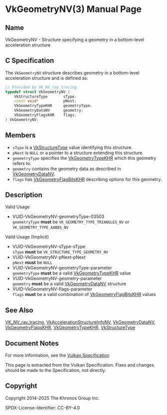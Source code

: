 # VkGeometryNV(3) Manual Page

## Name

VkGeometryNV - Structure specifying a geometry in a bottom-level acceleration structure



## [](#_c_specification)C Specification

The `VkGeometryNV` structure describes geometry in a bottom-level acceleration structure and is defined as:

```c++
// Provided by VK_NV_ray_tracing
typedef struct VkGeometryNV {
    VkStructureType       sType;
    const void*           pNext;
    VkGeometryTypeKHR     geometryType;
    VkGeometryDataNV      geometry;
    VkGeometryFlagsKHR    flags;
} VkGeometryNV;
```

## [](#_members)Members

- `sType` is a [VkStructureType](https://registry.khronos.org/vulkan/specs/latest/man/html/VkStructureType.html) value identifying this structure.
- `pNext` is `NULL` or a pointer to a structure extending this structure.
- `geometryType` specifies the [VkGeometryTypeKHR](https://registry.khronos.org/vulkan/specs/latest/man/html/VkGeometryTypeKHR.html) which this geometry refers to.
- `geometry` contains the geometry data as described in [VkGeometryDataNV](https://registry.khronos.org/vulkan/specs/latest/man/html/VkGeometryDataNV.html).
- `flags` has [VkGeometryFlagBitsKHR](https://registry.khronos.org/vulkan/specs/latest/man/html/VkGeometryFlagBitsKHR.html) describing options for this geometry.

## [](#_description)Description

Valid Usage

- [](#VUID-VkGeometryNV-geometryType-03503)VUID-VkGeometryNV-geometryType-03503  
  `geometryType` **must** be `VK_GEOMETRY_TYPE_TRIANGLES_NV` or `VK_GEOMETRY_TYPE_AABBS_NV`

Valid Usage (Implicit)

- [](#VUID-VkGeometryNV-sType-sType)VUID-VkGeometryNV-sType-sType  
  `sType` **must** be `VK_STRUCTURE_TYPE_GEOMETRY_NV`
- [](#VUID-VkGeometryNV-pNext-pNext)VUID-VkGeometryNV-pNext-pNext  
  `pNext` **must** be `NULL`
- [](#VUID-VkGeometryNV-geometryType-parameter)VUID-VkGeometryNV-geometryType-parameter  
  `geometryType` **must** be a valid [VkGeometryTypeKHR](https://registry.khronos.org/vulkan/specs/latest/man/html/VkGeometryTypeKHR.html) value
- [](#VUID-VkGeometryNV-geometry-parameter)VUID-VkGeometryNV-geometry-parameter  
  `geometry` **must** be a valid [VkGeometryDataNV](https://registry.khronos.org/vulkan/specs/latest/man/html/VkGeometryDataNV.html) structure
- [](#VUID-VkGeometryNV-flags-parameter)VUID-VkGeometryNV-flags-parameter  
  `flags` **must** be a valid combination of [VkGeometryFlagBitsKHR](https://registry.khronos.org/vulkan/specs/latest/man/html/VkGeometryFlagBitsKHR.html) values

## [](#_see_also)See Also

[VK\_NV\_ray\_tracing](https://registry.khronos.org/vulkan/specs/latest/man/html/VK_NV_ray_tracing.html), [VkAccelerationStructureInfoNV](https://registry.khronos.org/vulkan/specs/latest/man/html/VkAccelerationStructureInfoNV.html), [VkGeometryDataNV](https://registry.khronos.org/vulkan/specs/latest/man/html/VkGeometryDataNV.html), [VkGeometryFlagsKHR](https://registry.khronos.org/vulkan/specs/latest/man/html/VkGeometryFlagsKHR.html), [VkGeometryTypeKHR](https://registry.khronos.org/vulkan/specs/latest/man/html/VkGeometryTypeKHR.html), [VkStructureType](https://registry.khronos.org/vulkan/specs/latest/man/html/VkStructureType.html)

## [](#_document_notes)Document Notes

For more information, see the [Vulkan Specification](https://registry.khronos.org/vulkan/specs/latest/html/vkspec.html#VkGeometryNV)

This page is extracted from the Vulkan Specification. Fixes and changes should be made to the Specification, not directly.

## [](#_copyright)Copyright

Copyright 2014-2025 The Khronos Group Inc.

SPDX-License-Identifier: CC-BY-4.0